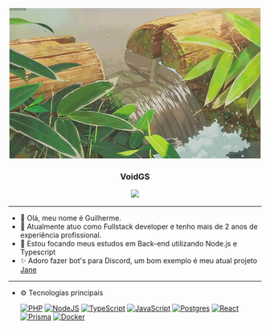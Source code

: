 <div align="center">

   ![welcome gif](welcome.gif)
   <h3>VoidGS</h3>
   <a href="https://www.linkedin.com/in/voidgs/"><img src="https://img.shields.io/badge/linkedin-%230077B5.svg?&style=for-the-badge&logo=linkedin&logoColor=white" /></a>
</div>

---

- 👋 Olá, meu nome é Guilherme.
- 💼 Atualmente atuo como Fullstack developer e tenho mais de 2 anos de experiência profissional.
- 🌱 Estou focando meus estudos em Back-end utilizando Node.js e Typescript
- ✨ Adoro fazer bot's para Discord, um bom exemplo é meu atual projeto [Jane](https://github.com/VoidGS/jane)

<hr>

- ⚙️ Tecnologias principais

<ul>
	
[![PHP](https://skillicons.dev/icons?i=php)](https://www.php.net/)
[![NodeJS](https://skillicons.dev/icons?i=nodejs)](https://nodejs.org/)
[![TypeScript](https://skillicons.dev/icons?i=ts)](https://www.typescriptlang.org/)
[![JavaScript](https://skillicons.dev/icons?i=js)](https://developer.mozilla.org/docs/Web/JavaScript)
[![Postgres](https://skillicons.dev/icons?i=postgres)](https://www.postgresql.org/)
[![React](https://skillicons.dev/icons?i=react)](https://react.dev/)
[![Prisma](https://skillicons.dev/icons?i=prisma)](https://www.prisma.io/)
[![Docker](https://skillicons.dev/icons?i=docker)](https://www.docker.com/)
</ul>
